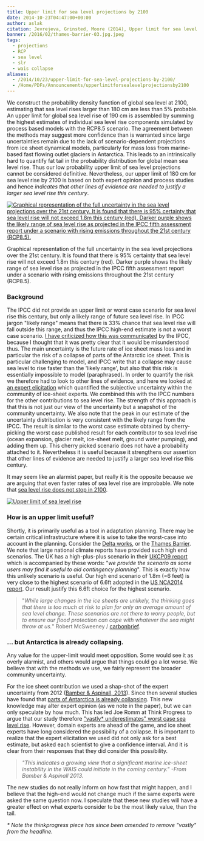 ```yaml
---
title: Upper limit for sea level projections by 2100
date: 2014-10-23T04:47:00+00:00
author: aslak
citation: Jevrejeva, Grinsted, Moore (2014), Upper limit for sea level projections by 2100, Environ. Res. Lett. 9 104008 doi:10.1088/1748-9326/9/10/104008
banner: /2016/02/thames-barrier-03.jpg.jpeg
tags:
  - projections
  - RCP
  - sea level
  - slr
  - wais collapse
aliases:
  - /2014/10/23/upper-limit-for-sea-level-projections-by-2100/
  - /Home/PDFs/Announcements/upperlimitforsealevelprojectionsby2100
---
```

We construct the probability density function of global sea level at 2100, estimating that sea level rises larger than 180 cm are less than 5% probable. An upper limit for global sea level rise of 190 cm is assembled by summing the highest estimates of individual sea level rise components simulated by process based models with the RCP8.5 scenario. <!--more--> The agreement between the methods may suggest more confidence than is warranted since large uncertainties remain due to the lack of scenario-dependent projections from ice sheet dynamical models, particularly for mass loss from marine-based fast flowing outlet glaciers in Antarctica. This leads to an intrinsically hard to quantify fat tail in the probability distribution for global mean sea level rise. Thus our low probability upper limit of sea level projections cannot be considered definitive. Nevertheless, our upper limit of 180 cm for sea level rise by 2100 is based on both expert opinion and process studies and hence _indicates that other lines of evidence are needed to justify a larger sea level rise this century_.

[![Graphical representation of the full uncertainty in the sea level projections over the 21st century. It is found that there is 95% certainty that sea level rise will not exceed 1.8m this century (red). Darker purple shows the likely range of sea level rise as projected in the IPCC fifth assessment report under a scenario with rising emissions throughout the 21st century (RCP8.5).](/2014/10/PR.png)](/2014/10/PR.png)

Graphical representation of the full uncertainty in the sea level projections over the 21st century. It is found that there is 95% certainty that sea level rise will not exceed 1.8m this century (red). Darker purple shows the likely range of sea level rise as projected in the IPCC fifth assessment report under a scenario with rising emissions throughout the 21st century (RCP8.5).



### Background

The IPCC did not provide an upper limit or worst case scenario for sea level rise this century, but only a likely range of future sea level rise. In IPCC jargon "likely range" means that there is 33% chance that sea level rise will fall outside this range, and thus the IPCC high-end estimate is not a worst case scenario. [I have criticized how this was communicated](/Home/Miscellaneous-Debris/ar5sealevelriseuncertaintycommunicationfailure) by the IPCC, because I thought that it was pretty clear that it would be misunderstood thus. The main uncertainty is the future rate of ice sheet mass loss and in particular the risk of a collapse of parts of the Antarctic ice sheet. This is particular challenging to model, and IPCC write that a collapse may cause sea level to rise faster than the 'likely range', but also that this risk is essentially impossible to model (paraphrased). In order to quantify the risk we therefore had to look to other lines of evidence, and here we looked at [an expert elicitation](/Home/Miscellaneous-Debris/icesheetcontributionsfrombamberaspinall) which quantified the subjective uncertainty within the community of ice-sheet experts. We combined this with the IPCC numbers for the other contributions to sea level rise. The strength of this approach is that this is not just our view of the uncertainty but a snapshot of the community uncertainty. We also note that the peak in our estimate of the uncertainty distribution is very consistent with the likely range from the IPCC. The result is similar to the worst case estimate obtained by cherry-picking the worst case published result for each contributor to sea level rise (ocean expansion, glacier melt, ice-sheet melt, ground water pumping), and adding them up. This cherry picked scenario does not have a probability attached to it. Nevertheless it is useful because it strengthens our assertion that other lines of evidence are needed to justify a larger sea level rise this century.

It may seem like an alarmist paper, but really it is the opposite because we are arguing that even faster rates of sea level rise are improbable. We note that [sea level rise does not stop in 2100](/Home/PDFs/Announcements/sealevelprojectionstoad2500withthercpscenarios).



[![Upper limit of sea level rise](/2016/02/PRen.png)](/2016/02/PRen.png)

### How is an upper limit useful?

Shortly, it is primarily useful as a tool in adaptation planning. There may be certain critical infrastructure where it is wise to take the worst-case into account in the planning. Consider the [Delta works](http://en.wikipedia.org/wiki/Delta_Works), or the [Thames Barrier](http://en.wikipedia.org/wiki/Thames_Barrier). We note that large national climate reports have provided such high end scenarios. The UK has a high-plus-plus scenario in their [UKCP09 report](http://ukclimateprojections.metoffice.gov.uk/22638) which is accompanied by these words: "_we provide the scenario as some users may find it useful to aid contingency planning_". This is exactly how this unlikely scenario is useful. Our high end scenario of 1.8m (=6 feet) is very close to the highest scenario of 6.6ft adopted in the [US NCA2014 report](http://nca2014.globalchange.gov/highlights/report-findings/future-climate#graphic-20997). Our result justify this 6.6ft choice for the highest scenario.

> "_While large changes in the ice sheets are unlikely, the thinking goes that there is too much at risk to plan for only an average amount of sea level change. These scenarios are not there to worry people, but to ensure our flood protection can cope with whatever the sea might throw at us._" Robert McSweeney / [carbonbrief](http://www.carbonbrief.org/blog/2014/10/worst-case-scenarios-of-sea-level-rise-and-why-scientists-and-policymakers-consider-them/?utm_content=buffer4fe2d&utm_medium=social&utm_source=twitter.com&utm_campaign=buffer#.VEcJZMXuOao.twitter).

### ... but Antarctica is already collapsing.

Any value for the upper-limit would meet opposition. Some would see it as overly alarmist, and others would argue that things could go a lot worse. We believe that with the methods we use, we fairly represent the broader community uncertainty.

For the ice sheet contribution we used a shap-shot of the expert uncertainty from 2012 ([Bamber & Aspinall, 2013](/Home/Miscellaneous-Debris/icesheetcontributionsfrombamberaspinall)). Since then several studies have found that [parts of Antarctica is already collapsing](http://www.nytimes.com/2014/05/13/science/earth/collapse-of-parts-of-west-antarctica-ice-sheet-has-begun-scientists-say.html). This new knowledge may alter expert opinion (as we note in the paper), but we can only speculate by how much. This has led Joe Romm at Think Progress to argue that our study therefore ["vastly* underestimates" worst case sea level rise](http://thinkprogress.org/climate/2014/10/16/3580131/worst-case-sea-level-rise/). However, domain experts are ahead of the game, and ice sheet experts have long considered the possibility of a collapse. It is important to realize that the expert elicitation we used did not only ask for a best estimate, but asked each scientist to give a confidence interval. And it is clear from their responses that they did consider this possibility.

> _"This indicates a growing view that a significant marine ice-sheet instability in the WAIS could initiate in the coming century." -From Bamber & Aspinall 2013._

The new studies do not really inform on how fast that might happen, and I believe that the high-end would not change much if the same experts were asked the same question now. I speculate that these new studies will have a greater effect on what experts consider to be the most likely value, than the tail.

_* Note the thinkprogress piece has since been amended to remove "vastly" from the headline._
